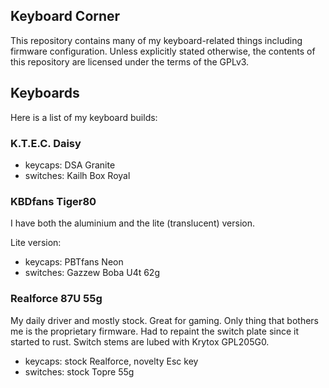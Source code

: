 Keyboard Corner
---------------

This repository contains many of my keyboard-related things including firmware
configuration. Unless explicitly stated otherwise, the contents of this
repository are licensed under the terms of the GPLv3.

## Keyboards

Here is a list of my keyboard builds:

### K.T.E.C. Daisy

- keycaps: DSA Granite
- switches: Kailh Box Royal

### KBDfans Tiger80

I have both the aluminium and the lite (translucent) version.

Lite version:
- keycaps: PBTfans Neon
- switches: Gazzew Boba U4t 62g

### Realforce 87U 55g

My daily driver and mostly stock. Great for gaming. Only thing that bothers me
is the proprietary firmware. Had to repaint the switch plate since it started to
rust. Switch stems are lubed with Krytox GPL205G0.

- keycaps: stock Realforce, novelty Esc key
- switches: stock Topre 55g
